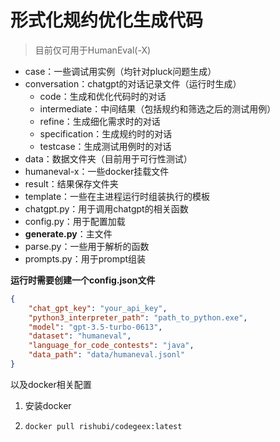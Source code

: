# 形式化规约优化生成代码

> 目前仅可用于HumanEval(-X)

- case：一些调试用实例（均针对pluck问题生成）
- conversation：chatgpt的对话记录文件（运行时生成）
    - code：生成和优化代码时的对话
    - intermediate：中间结果（包括规约和筛选之后的测试用例）
    - refine：生成细化需求时的对话
    - specification：生成规约时的对话
    - testcase：生成测试用例时的对话
- data：数据文件夹（目前用于可行性测试）
- humaneval-x：一些docker挂载文件
- result：结果保存文件夹
- template：一些在主进程运行时组装执行的模板
- chatgpt.py：用于调用chatgpt的相关函数
- config.py：用于配置加载
- **generate.py**：主文件
- parse.py：一些用于解析的函数
- prompts.py：用于prompt组装

**运行时需要创建一个config.json文件**
```json
{
    "chat_gpt_key": "your_api_key",
    "python3_interpreter_path": "path_to_python.exe",
    "model": "gpt-3.5-turbo-0613",
    "dataset": "humaneval",
    "language_for_code_contests": "java",
    "data_path": "data/humaneval.jsonl"
}
```

以及docker相关配置
1. 安装docker
2.  ```shell
    docker pull rishubi/codegeex:latest
    ```